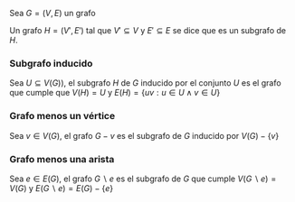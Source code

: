 Sea $G=(V,E)$ un grafo

Un grafo $H=(V',E')$ tal que $V' \subseteq V$ y $E'\subseteq E$ se dice que es un subgrafo de $H$.

### Subgrafo inducido
Sea $U \subseteq V(G)$), el subgrafo $H$ de $G$ inducido por el conjunto $U$ es el grafo que cumple que $V(H) = U$ y $E(H)=\{uv : u \in U \land v \in U\}$

### Grafo menos un vértice
Sea $v \in V(G)$, el grafo $G-v$ es el subgrafo de $G$ inducido por $V(G)-\{v\}$

### Grafo menos una arista
Sea $e \in E(G)$, el grafo $G \backslash e$ es el subgrafo de $G$ que cumple $V(G\backslash e) = V(G)$ y $E(G\backslash e)=E(G) - \{e\}$